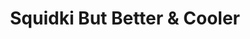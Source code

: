 ---
slug: squidki-but-better-cooler
title: Squidki But Better & Cooler
description: "Squidki But Better & Cooler is an exciting online game. Play for free directly in your browser!"
icon: /images/new_mods/Sprunki But Better & Cooler.png
url: https://wowtbc.net/sprunkin/sprunki-better-cooler/index.html
previewImage: /images/new_mods/Sprunki But Better & Cooler.png
type: new mods

# SEO配置
seo:
  title: "Squidki But Better & Cooler - Play Free Online Game | Fun Browser Games"
  description: "Squidki But Better & Cooler - Play this fun online game for free in your browser. No download required!"
  ogImage: "/images/new_mods/Sprunki But Better & Cooler.png"
  keywords: "squidki-but-better-cooler, online game, browser game, free game, new mods game, play online"

videoUrls:
  - https://www.youtube.com/embed/example1
  - https://www.youtube.com/embed/example2

whyPlay:
  title: "Why Play Squidki But Better & Cooler?"
  items:
    - "Immersive Gameplay: Squidki But Better & Cooler offers an engaging and immersive gaming experience that will keep you entertained for hours"
    - "Challenging Levels: Test your skills with increasingly difficult challenges and obstacles"
    - "Beautiful Graphics: Enjoy stunning visuals and smooth animations that bring the game world to life"
    - "Regular Updates: New content and features are added regularly to keep the game fresh and exciting"
    - "Free to Play: Experience all the fun without spending a penny"
    - "Community Features: Connect with other players, share strategies, and compete for high scores"
    - "Cross-Platform: Play on any device with a web browser, no downloads required"

features:
  title: "Key Features of Squidki But Better & Cooler"
  image: "/images/new_mods/Sprunki But Better & Cooler.png"
  items:
    - "Intuitive Controls: Easy to learn controls make Squidki But Better & Cooler accessible for players of all skill levels"
    - "Multiple Game Modes: Enjoy various gameplay options that provide different challenges and experiences"
    - "Character Customization: Personalize your gaming experience with unique characters and items"
    - "Achievement System: Complete special tasks to earn rewards and recognition"
    - "Leaderboards: Compete with players worldwide and see who can achieve the highest scores"

characteristics:
  title: "Game Characteristics"
  image: "/images/new_mods/Sprunki But Better & Cooler.png"
  items:
    - "Genre: New mods game with elements of strategy and skill"
    - "Difficulty: Suitable for both casual gamers and those seeking a challenge"
    - "Play Time: Quick sessions or extended gameplay, depending on your preference"
    - "Art Style: Vibrant and engaging visuals that enhance the gaming experience"
    - "Sound Design: Immersive audio that complements the gameplay perfectly"

info: "Squidki But Better & Cooler is an exciting online game that offers players a unique and engaging gaming experience. With its intuitive controls, stunning visuals, and challenging gameplay, Squidki But Better & Cooler provides hours of entertainment for players of all ages and skill levels. Whether you're looking for a quick gaming session during a break or an extended play session, Squidki But Better & Cooler delivers an immersive experience that will keep you coming back for more. The game features multiple levels of increasing difficulty, ensuring that players are constantly challenged as they progress. With regular updates adding new content and features, Squidki But Better & Cooler remains fresh and exciting, providing endless entertainment options for its growing community of players."

howToPlayIntro: "Welcome to Squidki But Better & Cooler! This guide will walk you through the basics and help you master the game. Whether you're a beginner or looking to improve your skills, these tips and instructions will enhance your gaming experience."

howToPlaySteps:
  - title: "Getting Started"
    description: "Begin your Squidki But Better & Cooler adventure by familiarizing yourself with the controls. Use your keyboard or mouse to navigate through the game interface. The tutorial will guide you through the basic mechanics and help you understand the objectives."
  - title: "Understanding the Objectives"
    description: "In Squidki But Better & Cooler, your main goal is to progress through levels by completing specific objectives. Each level presents unique challenges that require different strategies and approaches."
  - title: "Mastering the Controls"
    description: "Practice using the controls to improve your precision and reaction time. Squidki But Better & Cooler requires quick reflexes and strategic thinking to overcome obstacles and defeat opponents."
  - title: "Utilizing Power-ups"
    description: "Collect power-ups throughout the game to enhance your abilities and overcome difficult challenges. Each power-up offers unique advantages that can be crucial for success."
  - title: "Developing Strategies"
    description: "As you progress in Squidki But Better & Cooler, develop effective strategies for different scenarios. Analyze patterns, anticipate challenges, and adapt your approach to maximize your performance."

faq:
  title: "Frequently Asked Questions about Squidki But Better & Cooler"
  items:
    - question: "Is Squidki But Better & Cooler free to play?"
      answer: "Yes, Squidki But Better & Cooler is completely free to play directly in your web browser. No downloads or purchases are required to enjoy the full game experience."
    - question: "Can I play Squidki But Better & Cooler on mobile devices?"
      answer: "Yes, Squidki But Better & Cooler is optimized for both desktop and mobile play. You can enjoy the game on any device with a web browser and internet connection."
    - question: "Are there any in-game purchases?"
      answer: "While Squidki But Better & Cooler is free to play, there may be optional in-game purchases available for cosmetic items or additional features that don't affect core gameplay."
    - question: "How often is Squidki But Better & Cooler updated?"
      answer: "The developers regularly update Squidki But Better & Cooler with new content, features, and improvements based on player feedback and game performance."
    - question: "Can I play Squidki But Better & Cooler offline?"
      answer: "Currently, Squidki But Better & Cooler requires an internet connection to play as it's a browser-based online game."
    - question: "Is Squidki But Better & Cooler suitable for children?"
      answer: "Yes, Squidki But Better & Cooler is designed to be family-friendly and suitable for players of all ages."
    - question: "How do I report bugs or issues?"
      answer: "If you encounter any problems while playing Squidki But Better & Cooler, you can report them through the game's support page or contact the developers directly through their website."
    - question: "Still Have Questions?"
      answer: "If you have additional questions about Squidki But Better & Cooler that aren't covered in this FAQ, please visit our support center or contact our customer service team for assistance."
---